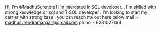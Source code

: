 Hi, I’m @MadhuSurendra1
I’m interested in SQL developer...
I'm skilled with strong knowledge on sql and T-SQL developer . 
I’m looking to start my carrier with strong base . 
you  can reach me out here below 
mail :- madhusurendramangali@gmail.com
ph.no :- 6281027894
  

